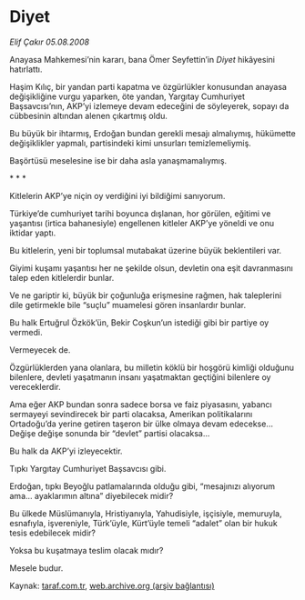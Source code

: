 # Diyet

*Elif Çakır 05.08.2008*

<div class="yazi">
<p>Anayasa Mahkemesi’nin kararı, bana Ömer Seyfettin’in <i>Diyet</i> hikâyesini hatırlattı.</p>
<p>Haşim Kılıç, bir yandan parti kapatma ve özgürlükler konusundan anayasa değişikliğine vurgu yaparken, öte yandan, Yargıtay Cumhuriyet Başsavcısı’nın, AKP’yi izlemeye devam edeceğini de söyleyerek, sopayı da cübbesinin altından alenen çıkartmış oldu. </p>
<p>Bu büyük bir ihtarmış, Erdoğan bundan gerekli mesajı almalıymış, hükümette değişiklikler yapmalı, partisindeki kimi unsurları temizlemeliymiş.</p>
<p>Başörtüsü meselesine ise bir daha asla yanaşmamalıymış.</p>
<p>* * *</p>
<p>Kitlelerin AKP’ye niçin oy verdiğini iyi bildiğimi sanıyorum.</p>
<p>Türkiye’de cumhuriyet tarihi boyunca dışlanan, hor görülen, eğitimi ve yaşantısı (irtica bahanesiyle) engellenen kitleler AKP’ye yöneldi ve onu iktidar yaptı. </p>
<p>Bu kitlelerin, yeni bir toplumsal mutabakat üzerine büyük beklentileri var.</p>
<p>Giyimi kuşamı yaşantısı her ne şekilde olsun, devletin ona eşit davranmasını talep eden kitlelerdir bunlar. </p>
<p>Ve ne gariptir ki, büyük bir çoğunluğa erişmesine rağmen, hak taleplerini dile getirmekle bile “suçlu” muamelesi gören insanlardır bunlar.</p>
<p>Bu halk Ertuğrul Özkök’ün, Bekir Coşkun’un istediği gibi bir partiye oy vermedi.</p>
<p>Vermeyecek de.</p>
<p>Özgürlüklerden yana olanlara, bu milletin köklü bir hoşgörü kimliği olduğunu bilenlere, devleti yaşatmanın insanı yaşatmaktan geçtiğini bilenlere oy vereceklerdir.</p>
<p>Ama eğer AKP bundan sonra sadece borsa ve faiz piyasasını, yabancı sermayeyi sevindirecek bir parti olacaksa, Amerikan politikalarını Ortadoğu’da yerine getiren taşeron bir ülke olmaya devam edecekse... Değişe değişe sonunda bir “devlet” partisi olacaksa...</p>
<p>Bu halk da AKP’yi izleyecektir.</p>
<p>Tıpkı Yargıtay Cumhuriyet Başsavcısı gibi.</p>
<p>Erdoğan, tıpkı Beyoğlu patlamalarında olduğu gibi, “mesajınızı alıyorum ama... ayaklarımın altına” diyebilecek midir?</p>
<p>Bu ülkede Müslümanıyla, Hristiyanıyla, Yahudisiyle, işçisiyle, memuruyla, esnafıyla, işvereniyle, Türk’üyle, Kürt’üyle temeli “adalet” olan bir hukuk tesis edebilecek midir?</p>
<p>Yoksa bu kuşatmaya teslim olacak mıdır?</p>
<p>Mesele budur.</p>
</div>

Kaynak: [taraf.com.tr](http://www.taraf.com.tr/elif-cakir/makale-diyet.htm), [web.archive.org (arşiv bağlantısı)](http://web.archive.org/web/20130708120300/http://www.taraf.com.tr/elif-cakir/makale-diyet.htm)
